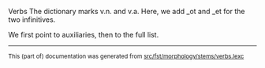 Verbs
The dictionary marks v.n. and v.a. Here, we add _ot and _et for the two infinitives.

We first point to auxiliaries, then to the full list.

* * *

<small>This (part of) documentation was generated from [src/fst/morphology/stems/verbs.lexc](https://github.com/giellalt/lang-sju-x-sydlapsk/blob/main/src/fst/morphology/stems/verbs.lexc)</small>
